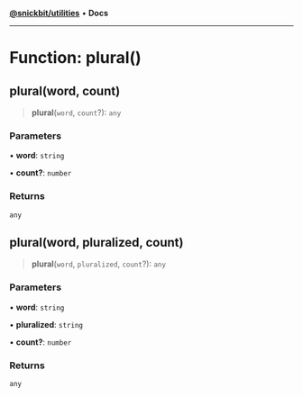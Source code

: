 [**@snickbit/utilities**](../README.md) • **Docs**

***

# Function: plural()

## plural(word, count)

> **plural**(`word`, `count`?): `any`

### Parameters

• **word**: `string`

• **count?**: `number`

### Returns

`any`

## plural(word, pluralized, count)

> **plural**(`word`, `pluralized`, `count`?): `any`

### Parameters

• **word**: `string`

• **pluralized**: `string`

• **count?**: `number`

### Returns

`any`
